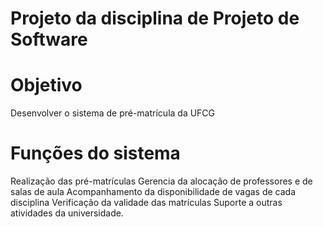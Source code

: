 # Projeto da disciplina de Projeto de Software

# Objetivo

Desenvolver o sistema de pré-matrícula da UFCG

# Funções do sistema

Realização das pré-matrículas
Gerencia da alocação de professores e de salas de aula
Acompanhamento da disponibilidade de vagas de cada disciplina 
Verificação da validade das matrículas 
Suporte a outras atividades da universidade.
